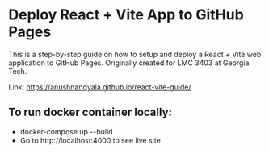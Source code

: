 # Deploy React + Vite App to GitHub Pages


This is a step-by-step guide on how to setup and deploy a React + Vite web application to GitHub Pages. Originally created for LMC 3403 at Georgia Tech.

Link: https://anushnandyala.github.io/react-vite-guide/

## To run docker container locally:

- docker-compose up --build
- Go to http://localhost:4000 to see live site
